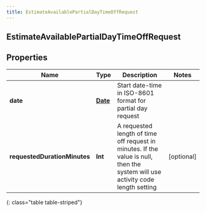 ```yaml
---
title: EstimateAvailablePartialDayTimeOffRequest
---
```

## EstimateAvailablePartialDayTimeOffRequest

## Properties

|Name | Type | Description | Notes|
|------------ | ------------- | ------------- | -------------|
| **date** | [**Date**](Date.html) | Start date-time in ISO-8601 format for partial day request | |
| **requestedDurationMinutes** | **Int** | A requested length of time off request in minutes. If the value is null, then the system will use activity code length setting | [optional] |
{: class="table table-striped"}


